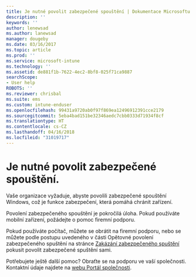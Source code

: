 ```yaml
---
title: Je nutné povolit zabezpečené spouštění | Dokumentace Microsoftu
description: ''
keywords: ''
author: lenewsad
ms.author: lanewsad
manager: dougeby
ms.date: 03/16/2017
ms.topic: article
ms.prod: ''
ms.service: microsoft-intune
ms.technology: ''
ms.assetid: de881f1b-7622-4ec2-8bf8-025f71ca9887
searchScope:
- User help
ROBOTS: ''
ms.reviewer: chrisbal
ms.suite: ems
ms.custom: intune-enduser
ms.openlocfilehash: 99431a9720ab0f97f869ea12496912391cce2179
ms.sourcegitcommit: 5eba4bad151be32346aedc7cbb0333d71934f8cf
ms.translationtype: HT
ms.contentlocale: cs-CZ
ms.lasthandoff: 04/16/2018
ms.locfileid: "31019717"
---
```

# <a name="you-need-to-enable-secure-boot"></a>Je nutné povolit zabezpečené spouštění.

Vaše organizace vyžaduje, abyste povolili zabezpečené spouštění Windows, což je funkce zabezpečení, která pomáhá chránit zařízení.

Povolení zabezpečeného spouštění je pokročilá úloha. Pokud používáte mobilní zařízení, požádejte o pomoc firemní podporu.

Pokud používáte počítač, můžete se obrátit na firemní podporu, nebo se můžete podle postupu uvedeného v části Opětovné povolení zabezpečeného spuštění na stránce [Zakázání zabezpečeného spuštění](https://msdn.microsoft.com/library/windows/hardware/dn898540(v=vs.85).aspx) pokusit povolit zabezpečené spuštění sami.

Potřebujete ještě další pomoc? Obraťte se na podporu ve vaší společnosti. Kontaktní údaje najdete na [webu Portál společnosti](https://portal.manage.microsoft.com#HelpDeskDialog).
